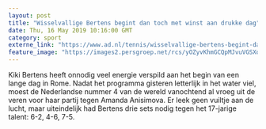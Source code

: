 ```yaml
---
layout: post
title: "Wisselvallige Bertens begint dan toch met winst aan drukke dag"
date: Thu, 16 May 2019 10:16:00 GMT
category: sport
externe_link: "https://www.ad.nl/tennis/wisselvallige-bertens-begint-dan-toch-met-winst-aan-drukke-dag~aa851387/"
feature_image: "https://images2.persgroep.net/rcs/yOZyvKhmGCQpMJvuVGSXqlRRWKE/diocontent/148503829/_fitwidth/400/?appId=21791a8992982cd8da851550a453bd7f&quality=0.7"
---
```


Kiki Bertens heeft onnodig veel energie verspild aan het begin van een lange dag in Rome. Nadat het programma gisteren letterlijk in het water viel, moest de Nederlandse nummer 4 van de wereld vanochtend al vroeg uit de veren voor haar partij tegen Amanda Anisimova. Er leek geen vuiltje aan de lucht, maar uiteindelijk had Bertens drie sets nodig tegen het 17-jarige talent: 6-2, 4-6, 7-5.
